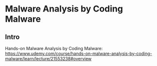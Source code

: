# Malware Analysis by Coding Malware

## Intro

Hands-on Malware Analysis by Coding Malware: <https://www.udemy.com/course/hands-on-malware-analysis-by-coding-malware/learn/lecture/21553238#overview>